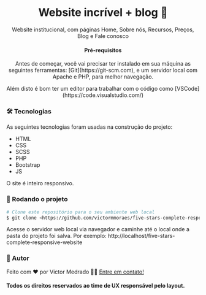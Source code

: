 <h1 align="center">
    Website incrível + blog 🚀
</h1>

<p align="center" id="objetivo">Website institucional, com páginas Home, Sobre nós, Recursos, Preços, Blog e Fale conosco</p>


<h4 align="center" id="requisitos"> Pré-requisitos </h4>

<p align="center">Antes de começar, você vai precisar ter instalado em sua máquina as seguintes ferramentas:
[Git](https://git-scm.com), e um servidor local com Apache e PHP, para melhor navegação. </p>

<p align="center">
Além disto é bom ter um editor para trabalhar com o código como [VSCode](https://code.visualstudio.com/)
</p>

### 🛠 Tecnologias

As seguintes tecnologias foram usadas na construção do projeto:

- HTML
- CSS
- SCSS
- PHP
- Bootstrap
- JS

O site é inteiro responsivo.

### 🎲 Rodando o projeto

```bash
# Clone este repositório para o seu ambiente web local
$ git clone <https://github.com/victormmoraes/five-stars-complete-responsive-website.git>
```
Acesse o servidor web local via navegador e caminhe até o local onde a pasta do projeto foi salva. Por exemplo: http://localhost/five-stars-complete-responsive-website

### 🦸 Autor

Feito com ❤️ por Victor Medrado 👋🏽 [Entre em contato!](https://www.linkedin.com/in/victormedrado/)

#### Todos os direitos reservados ao time de UX responsável pelo layout.

